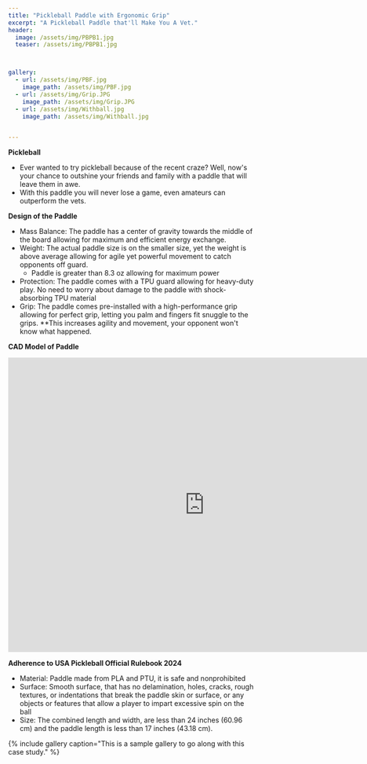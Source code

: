 ```yaml
---
title: "Pickleball Paddle with Ergonomic Grip"
excerpt: "A Pickleball Paddle that'll Make You A Vet."
header:
  image: /assets/img/PBPB1.jpg
  teaser: /assets/img/PBPB1.jpg



gallery:
  - url: /assets/img/PBF.jpg
    image_path: /assets/img/PBF.jpg
  - url: /assets/img/Grip.JPG
    image_path: /assets/img/Grip.JPG
  - url: /assets/img/Withball.jpg
    image_path: /assets/img/Withball.jpg


---
```


**Pickleball**
* Ever wanted to try pickleball because of the recent craze? Well, now's your chance to outshine your friends and family with a paddle that will leave them in awe.
* With this paddle you will never lose a game, even amateurs can outperform the vets. 


**Design of the Paddle** 
* Mass Balance: The paddle has a center of gravity towards the middle of the board allowing for maximum and efficient energy exchange. 
* Weight: The actual paddle size is on the smaller size, yet the weight is above average allowing for agile yet powerful movement to catch opponents off guard. 
  * Paddle is greater than 8.3 oz allowing for maximum power
* Protection: The paddle comes with a TPU guard allowing for heavy-duty play. No need to worry about damage to the paddle with shock-absorbing TPU material
* Grip: The paddle comes pre-installed with a high-performance grip allowing for perfect grip, letting you palm and fingers fit snuggle to the grips. 
  **This increases agility and movement, your opponent won't know what happened. 


**CAD Model of Paddle**
<iframe src="https://vanderbilt643.autodesk360.com/shares/public/SH512d4QTec90decfa6e0233cdc690e06ee1?mode=embed" width="800" height="600" allowfullscreen="true" webkitallowfullscreen="true" mozallowfullscreen="true"  frameborder="0"></iframe>



**Adherence to USA Pickleball Official Rulebook 2024**
* Material: Paddle made from PLA and PTU, it is safe and nonprohibited
* Surface: Smooth surface, that has no delamination, holes, cracks, rough textures, or indentations that break the paddle skin or surface, or any objects or features that allow a player to impart excessive spin on the ball
* Size:  The combined length and width, are less than 24 inches (60.96 cm) and the paddle length is less than  17 inches (43.18 cm).






{% include gallery caption="This is a sample gallery to go along with this case study." %}



